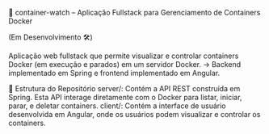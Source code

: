 🚧 container-watch – Aplicação Fullstack para Gerenciamento de Containers Docker 

(Em Desenvolvimento 🛠️)

Aplicação web fullstack que permite visualizar e controlar containers Docker (em execução e parados) em um servidor Docker.
→ Backend implementado em Spring e frontend implementado em Angular.

📂 Estrutura do Repositório
server/: Contém a API REST construída em Spring. Esta API interage diretamente com o Docker para listar, iniciar, parar, e deletar containers.
client/: Contém a interface de usuário desenvolvida em Angular, onde os usuários podem visualizar e controlar os containers.
